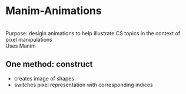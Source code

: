 # Manim-Animations
<br />Purpose: desigin animations to help illustrate CS topics in the context of pixel manipulations
<br />Uses Manim
<br />
## One method: construct
 - creates image of shapes
 - switches pixel representation with corresponding indices
